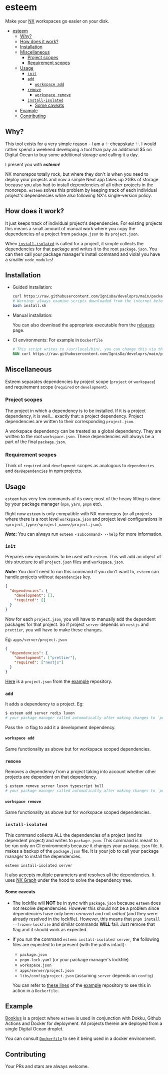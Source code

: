 # esteem

Make your [NX](https://nx.dev/) workspaces go easier on your disk.

- [esteem](#esteem)
  - [Why?](#why)
  - [How does it work?](#how-does-it-work)
  - [Installation](#installation)
  - [Miscellaneous](#miscellaneous)
    - [Project scopes](#project-scopes)
    - [Requirement scopes](#requirement-scopes)
  - [Usage](#usage)
    - [`init`](#init)
    - [`add`](#add)
      - [`workspace add`](#workspace-add)
    - [`remove`](#remove)
      - [`workspace remove`](#workspace-remove)
    - [`install-isolated`](#install-isolated)
      - [Some caveats](#some-caveats)
  - [Example](#example)
  - [Contributing](#contributing)

## Why?

This tool exists for a very simple reason - I am a :sparkles: cheapskate :sparkles:. I
would rather spend a weekend developing a tool than pay an additional $5 on Digital Ocean
to buy some additional storage and calling it a day.

I present you with **_esteem_**!

NX monorepos totally rock, but where they don't is when you need to deploy your projects
and now a simple Next app takes up 2GBs of storage because you also had to install
dependencies of all other projects in the monorepo. `esteem` solves this problem by keeping
track of each individual project's dependencies while also following NX's single-version
policy.

## How does it work?

It just keeps track of individual project's dependencies. For existing projects this means
a small amount of manual work where you copy the dependencies of a project from
`package.json` to its `project.json`.

When [`install-isolated`](#install-isolated) is called for a project, it simple collects
the dependencies for that package and writes it to the root `package.json`. You can then
call your package manager's install command and viola! you have a smaller `node_modules`!

## Installation

- Guided installation:

  ```bash
  curl https://raw.githubusercontent.com/IgnisDa/developrs/main/packages/esteem/install.sh -o install.sh
  # Warning: always examine scripts downloaded from the internet before running them locally.
  bash install.sh
  ```

- Manual installation:

  You can also download the appropriate executable from the
  [releases](https://github.com/IgnisDa/developrs/releases) page.

- CI environments:
  For example in `Dockerfile`

  ```Dockerfile
  # This script writes to /usr/local/bin/, you can change this via the `--bin-dir` flag
  RUN curl https://raw.githubusercontent.com/IgnisDa/developrs/main/packages/esteem/install.sh | sudo sh -s -- --yes
  ```

## Miscellaneous

Esteem separates dependencies by project scope (`project` or `workspace`) and requirement scope
(`required` or `development`).

### Project scopes

The project in which a dependency is to be installed. If it is a project dependency, it is
well... exactly that: a project dependency. Project dependencies are written to their
corresponding `project.json`.

A workspace dependency can be treated as a global dependency. They are written to the root
`workspace.json`. These dependencies will always be a part of the final `package.json`.

### Requirement scopes

Think of `required` and `development` scopes as analogous to `dependencies` and
`devDependencies` in npm projects.

## Usage

`esteem` has very few commands of its own; most of the heavy lifting is done by your
package manager (`npm`, `yarn`, `pnpm` etc).

Right now `esteem` is only compatible with NX monorepos (or all projects where there is a
root level `workspace.json` and project level configurations in
`<project_type>/<project_name>/project.json`).

**_Note_:** You can always run `esteem <subcommand> --help` for more information.

### `init`

Prepares new repositories to be used with `esteem`. This will add an object of this
structure to all `project.json` files and `workspace.json`.

**_Note_:** You don't need to run this command if you don't want to, `esteem` can handle
projects without `dependencies` key.

```json
{
  "dependencies": {
    "development": [],
    "required": []
  }
}
```

Now for each `project.json`, you will have to manually add the dependent packages for that
project. So if project `server` depends on `nestjs` and `prettier`, you will have to make
these changes.

Eg: `apps/server/project.json`

```json
{
  "dependencies": {
    "development": ["prettier"],
    "required": ["nestjs"]
  }
}
```

[Here](https://github.com/IgnisDa/bookius/blob/main/apps/server/project.json) is a
`project.json` from the [example](#example) repository.

### `add`

It adds a dependency to a project. Eg:

```bash
$ esteem add server redis luxon
# your package manager called automatically after making changes to `projects/server/project.json`
```

Pass the `-D` flag to add it a development dependency.

#### `workspace add`

Same functionality as above but for workspace scoped dependencies.

### `remove`

Removes a dependency from a project taking into account whether other projects are
dependent on that dependency.

```bash
$ esteem remove server luxon typescript bull
# your package manager called automatically after making changes to `projects/server/project.json`
```

#### `workspace remove`

Same functionality as above but for workspace scoped dependencies.

### `install-isolated`

This command collects ALL the dependencies of a project (and its dependent project) and
writes to `package.json`. This command is meant to be run only on CI environments because
it changes your `package.json` file. It makes a backup of the `package.json` file. It is
your job to call your package manager to install the dependencies.

```bash
esteem install-isolated server
```

It also accepts multiple parameters and resolves all the dependencies. It uses [NX
Graph](https://nx.dev/nx/dep-graph) under the hood to solve the dependency tree.

#### Some caveats

- The lockfile will **NOT** be in sync with `package.json` because `esteem` does not
  resolve dependencies. However this should not be a problem since dependencies have only
  been _removed_ and not _added_ (and they were already resolved in the lockfile). However,
  this means that `pnpm install --frozen-lockfile` and similar commands **WILL** fail. Just
  remove that flag and it should work as expected.

- If you run the command `esteem install-isolated server`, the following files are expected to be
  present (with the paths intact):

  - `package.json`
  - `pnpm-lock.yaml` (or your package manager's lockfile)
  - `workspace.json`
  - `apps/server/project.json`
  - `libs/config/project.json` (assuming `server` depends on `config`)

  You can refer to [these
  lines](https://github.com/IgnisDa/bookius/blob/49713a5d0beb1528d471563faf565cabbbbe4ff5/apps/server/Dockerfile#L4-L5)
  of the [example](#example) repository to see this in action in a `Dockerfile`.

## Example

[Bookius](https://github.com/IgnisDa/bookius) is a project where `esteem` is used in
conjunction with Dokku, Github Actions and Docker for deployment. All projects therein are
deployed from a single Digital Ocean droplet.

You can consult
[`Dockerfile`](https://github.com/IgnisDa/bookius/blob/49713a5d0beb1528d471563faf565cabbbbe4ff5/apps/server/Dockerfile#L8)
to see it being used in a docker environment.

## Contributing

Your PRs and stars are always welcome.
